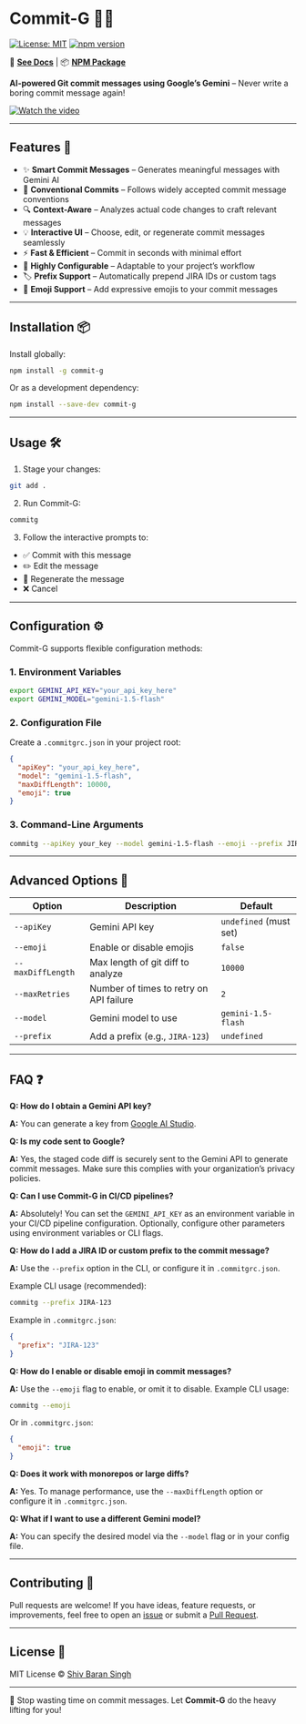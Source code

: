 # Commit-G 🤖✨

[![License: MIT](https://img.shields.io/badge/License-MIT-blue.svg)](https://opensource.org/licenses/MIT)
[![npm version](https://badge.fury.io/js/commit-g.svg)](https://www.npmjs.com/package/commit-g)

📘 **[See Docs](https://spyshiv.github.io/commit-g/)** | 📦 **[NPM Package](https://www.npmjs.com/package/commit-g)**

**AI-powered Git commit messages using Google’s Gemini** – Never write a boring commit message again!

[![Watch the video](https://img.youtube.com/vi/eqUG0y1OedA/0.jpg)](https://www.youtube.com/watch?v=eqUG0y1OedA)

---

## Features 🌟

- ✨ **Smart Commit Messages** – Generates meaningful messages with Gemini AI
- 🚀 **Conventional Commits** – Follows widely accepted commit message conventions
- 🔍 **Context-Aware** – Analyzes actual code changes to craft relevant messages
- 💡 **Interactive UI** – Choose, edit, or regenerate commit messages seamlessly
- ⚡ **Fast & Efficient** – Commit in seconds with minimal effort
- 🔧 **Highly Configurable** – Adaptable to your project’s workflow
- 🏷️ **Prefix Support** – Automatically prepend JIRA IDs or custom tags
- 🎉 **Emoji Support** – Add expressive emojis to your commit messages

---

## Installation 📦

Install globally:

```bash
npm install -g commit-g
```

Or as a development dependency:

```bash
npm install --save-dev commit-g
```

---

## Usage 🛠️

1. Stage your changes:

```bash
git add .
```

2. Run Commit-G:

```bash
commitg
```

3. Follow the interactive prompts to:

- ✅ Commit with this message
- ✏️ Edit the message
- 🔄 Regenerate the message
- ❌ Cancel

---

## Configuration ⚙️

Commit-G supports flexible configuration methods:

### 1. Environment Variables

```bash
export GEMINI_API_KEY="your_api_key_here"
export GEMINI_MODEL="gemini-1.5-flash"
```

### 2. Configuration File

Create a `.commitgrc.json` in your project root:

```json
{
  "apiKey": "your_api_key_here",
  "model": "gemini-1.5-flash",
  "maxDiffLength": 10000,
  "emoji": true
}
```

### 3. Command-Line Arguments

```bash
commitg --apiKey your_key --model gemini-1.5-flash --emoji --prefix JIRA-123
```

---

## Advanced Options 🔧

| Option            | Description                             | Default                |
| ----------------- | --------------------------------------- | ---------------------- |
| `--apiKey`        | Gemini API key                          | `undefined` (must set) |
| `--emoji`         | Enable or disable emojis                | `false`                |
| `--maxDiffLength` | Max length of git diff to analyze       | `10000`                |
| `--maxRetries`    | Number of times to retry on API failure | `2`                    |
| `--model`         | Gemini model to use                     | `gemini-1.5-flash`     |
| `--prefix`        | Add a prefix (e.g., `JIRA-123`)         | `undefined`            |

---

## FAQ ❓

**Q: How do I obtain a Gemini API key?**

**A:** You can generate a key from [Google AI Studio](https://aistudio.google.com/apikey).

**Q: Is my code sent to Google?**

**A:** Yes, the staged code diff is securely sent to the Gemini API to generate commit messages. Make sure this complies with your organization’s privacy policies.

**Q: Can I use Commit-G in CI/CD pipelines?**

**A:** Absolutely! You can set the `GEMINI_API_KEY` as an environment variable in your CI/CD pipeline configuration. Optionally, configure other parameters using environment variables or CLI flags.

**Q: How do I add a JIRA ID or custom prefix to the commit message?**

**A:** Use the `--prefix` option in the CLI, or configure it in `.commitgrc.json`.

Example CLI usage (recommended):

```bash
commitg --prefix JIRA-123
```

Example in `.commitgrc.json`:

```json
{
  "prefix": "JIRA-123"
}
```

**Q: How do I enable or disable emoji in commit messages?**

**A:** Use the `--emoji` flag to enable, or omit it to disable.
Example CLI usage:

```bash
commitg --emoji
```

Or in `.commitgrc.json`:

```json
{
  "emoji": true
}
```

**Q: Does it work with monorepos or large diffs?**

**A:** Yes. To manage performance, use the `--maxDiffLength` option or configure it in `.commitgrc.json`.

**Q: What if I want to use a different Gemini model?**

**A:** You can specify the desired model via the `--model` flag or in your config file.

---

## Contributing 🤝

Pull requests are welcome! If you have ideas, feature requests, or improvements, feel free to open an [issue](https://github.com/spyshiv/commit-g/issues/new) or submit a [Pull Request](https://github.com/spyshiv/commit-g/pulls).

---

## License 📄

MIT License © [Shiv Baran Singh](https://github.com/spyshiv)

---

🚀 Stop wasting time on commit messages. Let **Commit-G** do the heavy lifting for you!
